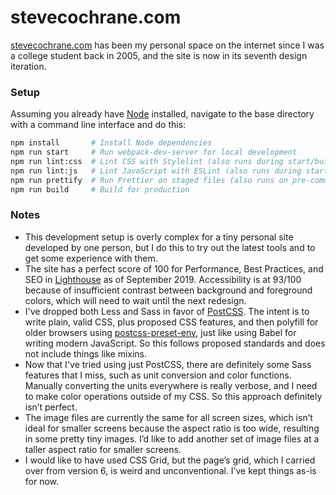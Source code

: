 # stevecochrane.com

[stevecochrane.com](https://stevecochrane.com/) has been my personal space on the internet since I was a college student
back in 2005, and the site is now in its seventh design iteration.

### Setup

Assuming you already have [Node](https://nodejs.org/) installed, navigate to the base directory with a command line
interface and do this:

```bash
npm install       # Install Node dependencies
npm run start     # Run webpack-dev-server for local development
npm run lint:css  # Lint CSS with Stylelint (also runs during start/build)
npm run lint:js   # Lint JavaScript with ESLint (also runs during start/build)
npm run prettify  # Run Prettier on staged files (also runs on pre-commit)
npm run build     # Build for production
```

### Notes

- This development setup is overly complex for a tiny personal site developed by one person, but I do this to try out
  the latest tools and to get some experience with them.
- The site has a perfect score of 100 for Performance, Best Practices, and SEO in
  [Lighthouse](https://developers.google.com/web/tools/lighthouse) as of September 2019. Accessibility is at 93/100
  because of insufficient contrast between background and foreground colors, which will need to wait until the next
  redesign.
- I've dropped both Less and Sass in favor of [PostCSS](https://github.com/postcss/postcss). The intent is to write
  plain, valid CSS, plus proposed CSS features, and then polyfill for older browsers using
  [postcss-preset-env](https://github.com/csstools/postcss-preset-env), just like using Babel for writing modern
  JavaScript. So this follows proposed standards and does not include things like mixins.
- Now that I've tried using just PostCSS, there are definitely some Sass features that I miss, such as unit conversion
  and color functions. Manually converting the units everywhere is really verbose, and I need to make color operations
  outside of my CSS. So this approach definitely isn’t perfect.
- The image files are currently the same for all screen sizes, which isn’t ideal for smaller screens because the
  aspect ratio is too wide, resulting in some pretty tiny images. I’d like to add another set of image files at a
  taller aspect ratio for smaller screens.
- I would like to have used CSS Grid, but the page’s grid, which I carried over from version 6, is weird and
  unconventional. I’ve kept things as-is for now.
